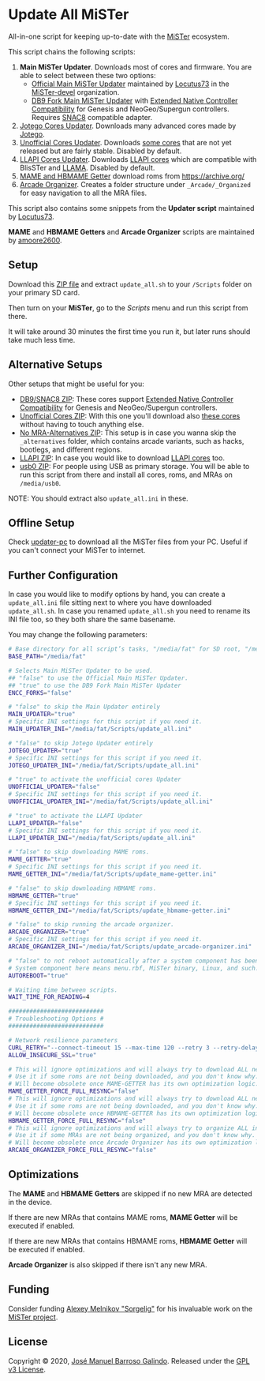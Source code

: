 # Update All MiSTer
All-in-one script for keeping up-to-date with the [MiSTer](https://github.com/MiSTer-devel/Main_MiSTer/wiki) ecosystem.

This script chains the following scripts:
1. __Main MiSTer Updater__. Downloads most of cores and firmware. You are able to select between these two options:
    * [Official Main MiSTer Updater](https://github.com/MiSTer-devel/Updater_script_MiSTer) maintained by [Locutus73](https://github.com/Locutus73) in the [MiSTer-devel](https://github.com/MiSTer-devel) organization.
    * [DB9 Fork Main MiSTer Updater](https://github.com/theypsilon/Updater_script_MiSTer_DB9) with [Extended Native Controller Compatibility](https://github.com/theypsilon/Update_All_MiSTer/wiki#extended-native-controller-compatibility) for Genesis and NeoGeo/Supergun controllers. Requires [SNAC8](https://github.com/theypsilon/Update_All_MiSTer/wiki#snac8) compatible adapter.
2. [Jotego Cores Updater](https://github.com/jotego/Updater_script_MiSTer). Downloads many advanced cores made by [Jotego](https://github.com/jotego).
3. [Unofficial Cores Updater](https://github.com/theypsilon/Updater_script_MiSTer_Unofficial). Downloads [some cores](https://github.com/theypsilon/Updater_script_MiSTer_Unofficial/wiki) that are not yet released but are fairly stable. Disabled by default.
4. [LLAPI Cores Updater](https://github.com/theypsilon/Updater_script_MiSTer_Unofficial). Downloads [LLAPI cores](https://github.com/MiSTer-LLAPI/Updater_script_MiSTer/wiki) which are compatible with BlisSTer and [LLAMA](https://github.com/bootsector/LLAMA). Disabled by default.
5. [MAME and HBMAME Getter](https://github.com/MAME-GETTER/MiSTer_MAME_SCRIPTS) download roms from https://archive.org/
6. [Arcade Organizer](https://github.com/MAME-GETTER/_arcade-organizer). Creates a folder structure under `_Arcade/_Organized` for easy navigation to all the MRA files.

This script also contains some snippets from the __Updater script__ maintained by [Locutus73](https://github.com/Locutus73).

__MAME__ and __HBMAME Getters__ and __Arcade Organizer__ scripts are maintained by [amoore2600](https://www.youtube.com/channel/UC_IynEJIMqkYaCVjEk_EIlg).

## Setup

Download this [ZIP file](https://github.com/theypsilon/Update_All_MiSTer/raw/master/setups/update_all.zip) and extract `update_all.sh` to your `/Scripts` folder on your primary SD card.

Then turn on your __MiSTer__, go to the _Scripts_ menu and run this script from there.

It will take around 30 minutes the first time you run it, but later runs should take much less time.

## Alternative Setups

Other setups that might be useful for you:
- [DB9/SNAC8 ZIP](https://github.com/theypsilon/Update_All_MiSTer/raw/master/setups/update_all_db9_snac8.zip): These cores support [Extended Native Controller Compatibility](https://github.com/theypsilon/Update_All_MiSTer/wiki#extended-native-controller-compatibility) for Genesis and NeoGeo/Supergun controllers.
- [Unofficial Cores ZIP](https://github.com/theypsilon/Update_All_MiSTer/raw/master/setups/update_all_unofficials.zip): With this one you'll download also [these cores](https://github.com/theypsilon/Updater_script_MiSTer_Unofficial/wiki) without having to touch anything else.
- [No MRA-Alternatives ZIP](https://github.com/theypsilon/Update_All_MiSTer/raw/master/setups/update_all_no_mra_alternatives.zip): This setup is in case you wanna skip the `_alternatives` folder, which contains arcade variants, such as hacks, bootlegs, and different regions.
- [LLAPI ZIP](https://github.com/theypsilon/Update_All_MiSTer/raw/master/setups/update_all_llapi.zip): In case you would like to download [LLAPI cores](https://github.com/MiSTer-LLAPI/Updater_script_MiSTer/wiki) too.
- [usb0 ZIP](https://github.com/theypsilon/Update_All_MiSTer/raw/master/setups/update_all_usb0.zip): For people using USB as primary storage. You will be able to run this script from there and install all cores, roms, and MRAs on `/media/usb0`.


NOTE: You should extract also `update_all.ini` in these.

## Offline Setup

Check [updater-pc](./updater-pc) to download all the MiSTer files from your PC. Useful if you can't connect your MiSTer to internet.

## Further Configuration

In case you would like to modify options by hand, you can create a `update_all.ini` file sitting next to where you have downloaded `update_all.sh`. In case you renamed `update_all.sh` you need to rename its INI file too, so they both share the same basename.

You may change the following parameters:

```bash
# Base directory for all script’s tasks, "/media/fat" for SD root, "/media/usb0" for USB drive root.
BASE_PATH="/media/fat"

# Selects Main MiSTer Updater to be used.
## "false" to use the Official Main MiSTer Updater.
## "true" to use the DB9 Fork Main MiSTer Updater
ENCC_FORKS="false"

# "false" to skip the Main Updater entirely
MAIN_UPDATER="true"
# Specific INI settings for this script if you need it.
MAIN_UPDATER_INI="/media/fat/Scripts/update_all.ini"

# "false" to skip Jotego Updater entirely
JOTEGO_UPDATER="true"
# Specific INI settings for this script if you need it.
JOTEGO_UPDATER_INI="/media/fat/Scripts/update_all.ini"

# "true" to activate the unofficial cores Updater
UNOFFICIAL_UPDATER="false"
# Specific INI settings for this script if you need it.
UNOFFICIAL_UPDATER_INI="/media/fat/Scripts/update_all.ini"

# "true" to activate the LLAPI Updater
LLAPI_UPDATER="false"
# Specific INI settings for this script if you need it.
LLAPI_UPDATER_INI="/media/fat/Scripts/update_all.ini"

# "false" to skip downloading MAME roms.
MAME_GETTER="true"
# Specific INI settings for this script if you need it.
MAME_GETTER_INI="/media/fat/Scripts/update_mame-getter.ini"

# "false" to skip downloading HBMAME roms.
HBMAME_GETTER="true"
# Specific INI settings for this script if you need it.
HBMAME_GETTER_INI="/media/fat/Scripts/update_hbmame-getter.ini"

# "false" to skip running the arcade organizer.
ARCADE_ORGANIZER="true"
# Specific INI settings for this script if you need it.
ARCADE_ORGANIZER_INI="/media/fat/Scripts/update_arcade-organizer.ini"

# "false" to not reboot automatically after a system component has been updated.
# System component here means menu.rbf, MiSTer binary, Linux, and such.
AUTOREBOOT="true"

# Waiting time between scripts.
WAIT_TIME_FOR_READING=4

###########################
# Troubleshooting Options #
###########################

# Network resilience parameters
CURL_RETRY="--connect-timeout 15 --max-time 120 --retry 3 --retry-delay 5 --silent --show-error"
ALLOW_INSECURE_SSL="true"

# This will ignore optimizations and will always try to download ALL needed mame roms.
# Use it if some roms are not being downloaded, and you don't know why.
# Will become obsolete once MAME-GETTER has its own optimization logic.
MAME_GETTER_FORCE_FULL_RESYNC="false"
# This will ignore optimizations and will always try to download ALL needed hbmame roms.
# Use it if some roms are not being downloaded, and you don't know why.
# Will become obsolete once HBMAME-GETTER has its own optimization logic.
HBMAME_GETTER_FORCE_FULL_RESYNC="false"
# This will ignore optimizations and will always try to organize ALL installed MRAs.
# Use it if some MRAs are not being organized, and you don't know why.
# Will become obsolete once Arcade Organizer has its own optimization logic.
ARCADE_ORGANIZER_FORCE_FULL_RESYNC="false"
```

## Optimizations

The __MAME__ and __HBMAME Getters__ are skipped if no new MRA are detected in the device.

If there are new MRAs that contains MAME roms, __MAME Getter__ will be executed if enabled.

If there are new MRAs that contains HBMAME roms, __HBMAME Getter__ will be executed if enabled.

__Arcade Organizer__ is also skipped if there isn't any new MRA.

## Funding

Consider funding [Alexey Melnikov "Sorgelig"](https://www.patreon.com/FPGAMiSTer) for his invaluable work on the [MiSTer project](https://github.com/MiSTer-devel/Main_MiSTer/wiki).

## License

Copyright © 2020, [José Manuel Barroso Galindo](https://github.com/theypsilon).
Released under the [GPL v3 License](LICENSE).
